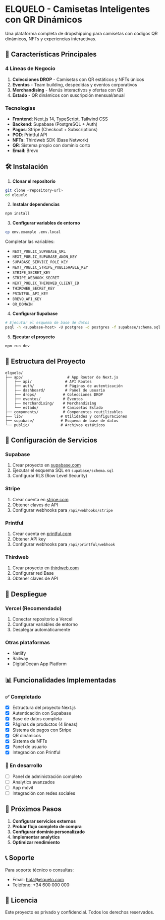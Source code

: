 # ELQUELO - Camisetas Inteligentes con QR Dinámicos

Una plataforma completa de dropshipping para camisetas con códigos QR dinámicos, NFTs y experiencias interactivas.

## 🚀 Características Principales

### 4 Líneas de Negocio

1. **Colecciones DROP** - Camisetas con QR estáticos y NFTs únicos
2. **Eventos** - Team building, despedidas y eventos corporativos
3. **Merchandising** - Menús interactivos y ofertas con QR
4. **Estado** - QR dinámicos con suscripción mensual/anual

### Tecnologías

- **Frontend**: Next.js 14, TypeScript, Tailwind CSS
- **Backend**: Supabase (PostgreSQL + Auth)
- **Pagos**: Stripe (Checkout + Subscriptions)
- **POD**: Printful API
- **NFTs**: Thirdweb SDK (Base Network)
- **QR**: Sistema propio con dominio corto
- **Email**: Brevo

## 🛠️ Instalación

1. **Clonar el repositorio**
```bash
git clone <repository-url>
cd elquelo
```

2. **Instalar dependencias**
```bash
npm install
```

3. **Configurar variables de entorno**
```bash
cp env.example .env.local
```

Completar las variables:
- `NEXT_PUBLIC_SUPABASE_URL`
- `NEXT_PUBLIC_SUPABASE_ANON_KEY`
- `SUPABASE_SERVICE_ROLE_KEY`
- `NEXT_PUBLIC_STRIPE_PUBLISHABLE_KEY`
- `STRIPE_SECRET_KEY`
- `STRIPE_WEBHOOK_SECRET`
- `NEXT_PUBLIC_THIRDWEB_CLIENT_ID`
- `THIRDWEB_SECRET_KEY`
- `PRINTFUL_API_KEY`
- `BREVO_API_KEY`
- `QR_DOMAIN`

4. **Configurar Supabase**
```bash
# Ejecutar el esquema de base de datos
psql -h <supabase-host> -U postgres -d postgres -f supabase/schema.sql
```

5. **Ejecutar el proyecto**
```bash
npm run dev
```

## 📁 Estructura del Proyecto

```
elquelo/
├── app/                    # App Router de Next.js
│   ├── api/               # API Routes
│   ├── auth/              # Páginas de autenticación
│   ├── dashboard/         # Panel de usuario
│   ├── drops/            # Colecciones DROP
│   ├── eventos/          # Eventos
│   ├── merchandising/    # Merchandising
│   └── estado/           # Camisetas Estado
├── components/           # Componentes reutilizables
├── lib/                 # Utilidades y configuraciones
├── supabase/            # Esquema de base de datos
└── public/              # Archivos estáticos
```

## 🔧 Configuración de Servicios

### Supabase
1. Crear proyecto en [supabase.com](https://supabase.com)
2. Ejecutar el esquema SQL en `supabase/schema.sql`
3. Configurar RLS (Row Level Security)

### Stripe
1. Crear cuenta en [stripe.com](https://stripe.com)
2. Obtener claves de API
3. Configurar webhooks para `/api/webhooks/stripe`

### Printful
1. Crear cuenta en [printful.com](https://printful.com)
2. Obtener API key
3. Configurar webhooks para `/api/printful/webhook`

### Thirdweb
1. Crear proyecto en [thirdweb.com](https://thirdweb.com)
2. Configurar red Base
3. Obtener claves de API

## 🚀 Despliegue

### Vercel (Recomendado)
1. Conectar repositorio a Vercel
2. Configurar variables de entorno
3. Desplegar automáticamente

### Otras plataformas
- Netlify
- Railway
- DigitalOcean App Platform

## 📊 Funcionalidades Implementadas

### ✅ Completado
- [x] Estructura del proyecto Next.js
- [x] Autenticación con Supabase
- [x] Base de datos completa
- [x] Páginas de productos (4 líneas)
- [x] Sistema de pagos con Stripe
- [x] QR dinámicos
- [x] Sistema de NFTs
- [x] Panel de usuario
- [x] Integración con Printful

### 🔄 En desarrollo
- [ ] Panel de administración completo
- [ ] Analytics avanzados
- [ ] App móvil
- [ ] Integración con redes sociales

## 🎯 Próximos Pasos

1. **Configurar servicios externos**
2. **Probar flujo completo de compra**
3. **Configurar dominio personalizado**
4. **Implementar analytics**
5. **Optimizar rendimiento**

## 📞 Soporte

Para soporte técnico o consultas:
- Email: hola@elquelo.com
- Teléfono: +34 600 000 000

## 📄 Licencia

Este proyecto es privado y confidencial. Todos los derechos reservados.
